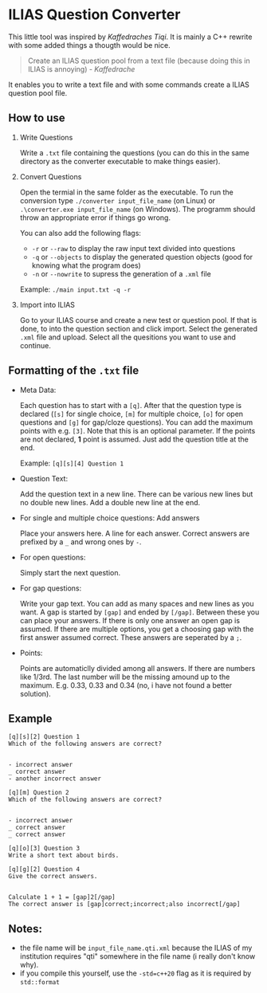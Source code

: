 # ILIAS Question Converter

This little tool was inspired by *Kaffedraches Tiqi*. It is mainly a C++ rewrite with some added things a thougth would be nice.

> Create an ILIAS question pool from a text file (because doing this in ILIAS is annoying) - *Kaffedrache*

It enables you to write a text file and with some commands create a ILIAS question pool file.

## How to use

1. Write Questions

	Write a `.txt` file containing the questions (you can do this in the same directory as the converter executable to make things easier).

2. Convert Questions
   
	Open the termial in the same folder as the executable. To run the conversion type `./converter input_file_name` (on Linux) or `.\converter.exe input_file_name` (on Windows). The programm should throw an appropriate error if things go wrong.

	You can also add the following flags:
	+ `-r` or `--raw` to display the raw input text divided into questions
	+ `-q` or `--objects` to display the generated question objects (good for knowing what the program does) 
	+ `-n` or `--nowrite` to supress the generation of a `.xml` file

	Example: `./main input.txt -q -r`

3. Import into ILIAS

	Go to your ILIAS course and create a new test or question pool. If that is done, to into the question section and click import. Select the generated `.xml` file and upload. Select all the quesitions you want to use and continue.

## Formatting of the `.txt` file

+ Meta Data:

	Each question has to start with a `[q]`. After that the question type is declared (`[s]` for single choice, `[m]` for multiple choice, `[o]` for open questions and `[g]` for gap/cloze questions). You can add the maximum points with e.g. `[3]`. Note that this is an optional parameter. If the points are not declared, **1** point is assumed. Just add the question title at the end.

	Example: `[q][s][4] Question 1`

+ Question Text:

	Add the question text in a new line. There can be various new lines but no double new lines. Add a double new line at the end.

+ For single and multiple choice questions: Add answers

	Place your answers here. A line for each answer. Correct answers are prefixed by a `_` and wrong ones by `-`.

+ For open questions:

	Simply start the next question.

+ For gap questions:

	Write your gap text. You can add as many spaces and new lines as you want. A gap is started by `[gap]` and ended by `[/gap]`. Between these you can place your answers. If there is only one answer an open gap is assumed. If there are multiple options, you get a choosing gap with the first answer assumed correct. These answers are seperated by a `;`.

+ Points:
	
	Points are automaticlly divided among all answers. If there are numbers like 1/3rd. The last number will be the missing amound up to the maximum. E.g. 0.33, 0.33 and 0.34 (no, i have not found a better solution).

## Example

```
[q][s][2] Question 1
Which of the following answers are correct?


- incorrect answer
_ correct answer
- another incorrect answer

[q][m] Question 2
Which of the following answers are correct?


- incorrect answer
_ correct answer
_ correct answer

[q][o][3] Question 3
Write a short text about birds.

[q][g][2] Question 4
Give the correct answers.


Calculate 1 + 1 = [gap]2[/gap]
The correct answer is [gap]correct;incorrect;also incorrect[/gap]
```

## Notes: 

+ the file name will be `input_file_name.qti.xml` because the ILIAS of my institution requires "qti" somewhere in the file name (i really don't know why).
+ if you compile this yourself, use the  `-std=c++20` flag as it is required by `std::format`
